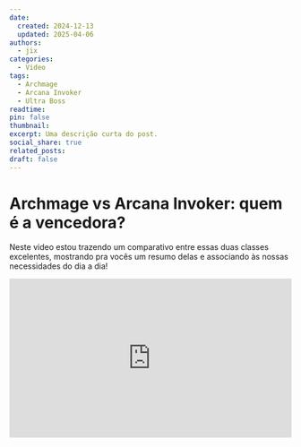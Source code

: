 ```yaml
---
date:
  created: 2024-12-13
  updated: 2025-04-06
authors:
  - jix
categories:
  - Video
tags:
  - Archmage
  - Arcana Invoker
  - Ultra Boss
readtime: 
pin: false
thumbnail:
excerpt: Uma descrição curta do post.
social_share: true
related_posts:
draft: false
---
```


# Archmage vs Arcana Invoker: quem é a vencedora?

Neste video estou trazendo um comparativo entre essas duas classes excelentes, mostrando pra vocês um resumo delas e associando às nossas necessidades do dia a dia!

<div style="position: relative; width: 100%; padding-bottom: 56.25%; height: 0; overflow: hidden;">
  <iframe 
    src="https://www.youtube.com/embed/xsLY8Ex7xeE?si=Q_Lxz7nA6-6glzhX" 
    title="YouTube video player" 
    frameborder="0" 
    allow="accelerometer; autoplay; clipboard-write; encrypted-media; gyroscope; picture-in-picture; web-share" 
    referrerpolicy="strict-origin-when-cross-origin" 
    allowfullscreen 
    style="position: absolute; top: 0; left: 0; width: 100%; height: 100%;"
  ></iframe>
</div>